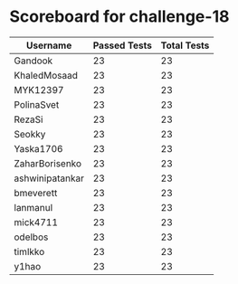 # Scoreboard for challenge-18
| Username   | Passed Tests | Total Tests |
|------------|--------------|-------------|
| Gandook | 23 | 23 |
| KhaledMosaad | 23 | 23 |
| MYK12397 | 23 | 23 |
| PolinaSvet | 23 | 23 |
| RezaSi | 23 | 23 |
| Seokky | 23 | 23 |
| Yaska1706 | 23 | 23 |
| ZaharBorisenko | 23 | 23 |
| ashwinipatankar | 23 | 23 |
| bmeverett | 23 | 23 |
| lanmanul | 23 | 23 |
| mick4711 | 23 | 23 |
| odelbos | 23 | 23 |
| timlkko | 23 | 23 |
| y1hao | 23 | 23 |
